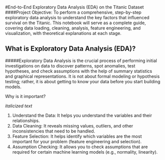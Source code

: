 #End-to-End Exploratory Data Analysis (EDA) on the Titanic Dataset
####Project Objective: To perform a comprehensive, step-by-step exploratory data analysis to understand the key factors that influenced survival on the Titanic. This notebook will serve as a complete guide, covering data loading, cleaning, analysis, feature engineering, and visualization, with theoretical explanations at each stage.

## What is Exploratory Data Analysis (EDA)?
#####Exploratory Data Analysis is the crucial process of performing initial investigations on data to discover patterns, spot anomalies, test hypotheses, and check assumptions with the help of summary statistics and graphical representations. It is not about formal modeling or hypothesis testing; rather, it is about getting to know your data before you start building models.

Why is it important?

*italicized text*


1.   Understand the Data: It helps you understand the variables and their  relationships.
2.   Data Cleaning: It reveals missing values, outliers, and other inconsistencies that need to be handled.
3. Feature Selection: It helps identify which variables are the most important for your problem (feature engineering and selection).
4.  Assumption Checking: It allows you to check assumptions that are required  for certain machine learning models (e.g., normality, linearity).
